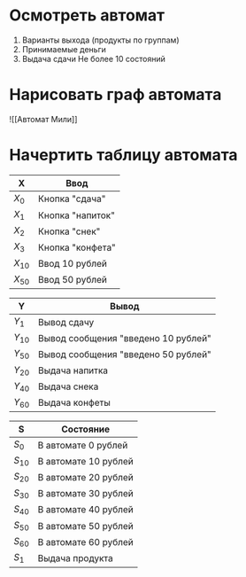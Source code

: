 # Осмотреть автомат
1. Варианты выхода (продукты по группам)
2. Принимаемые деньги
3. Выдача сдачи
Не более 10 состояний
# Нарисовать граф автомата
![[Автомат Мили]]
# Начертить таблицу автомата
| X        | Ввод             |
| -------- | ---------------- |
| $X_{0}$  | Кнопка "сдача"   |
| $X_{1}$  | Кнопка "напиток" |
| $X_{2}$  | Кнопка "снек"    |
| $X_{3}$  | Кнопка "конфета"  |
| $X_{10}$ | Ввод 10 рублей   |
| $X_{50}$ | Ввод 50 рублей   |

| Y        | Вывод                               |
| -------- | ----------------------------------- |
| $Y_{1}$  | Вывод сдачу                         | 
| $Y_{10}$ | Вывод сообщения "введено 10 рублей" |
| $Y_{50}$ | Вывод сообщения "введено 50 рублей" |
| $Y_{20}$ | Выдача напитка                      |
| $Y_{40}$ | Выдача снека                        |
| $Y_{60}$ | Выдача конфеты                      |

| S        | Состояние            |
| -------- | -------------------- |
| $S_{0}$  | В автомате 0 рублей  |
| $S_{10}$ | В автомате 10 рублей |
| $S_{20}$ | В автомате 20 рублей |
| $S_{30}$ | В автомате 30 рублей |
| $S_{40}$ | В автомате 40 рублей |
| $S_{50}$ | В автомате 50 рублей |
| $S_{60}$ | В автомате 60 рублей |
| $S_{1}$  | Выдача продукта      |
